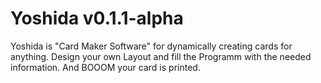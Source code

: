 # Yoshida v0.1.1-alpha

Yoshida is "Card Maker Software" for dynamically creating cards for anything. Design your own Layout and fill the Programm with the needed information. And BOOOM your card is printed.
